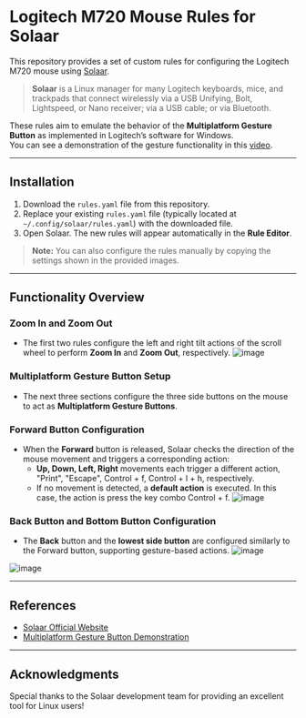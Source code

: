 # Logitech M720 Mouse Rules for Solaar

This repository provides a set of custom rules for configuring the Logitech M720 mouse using [Solaar](https://pwr-solaar.github.io/Solaar/).

> **Solaar** is a Linux manager for many Logitech keyboards, mice, and trackpads that connect wirelessly via a USB Unifying, Bolt, Lightspeed, or Nano receiver; via a USB cable; or via Bluetooth.

These rules aim to emulate the behavior of the **Multiplatform Gesture Button** as implemented in Logitech’s software for Windows.  
You can see a demonstration of the gesture functionality in this [video](https://www.youtube.com/watch?v=E7YjQ01gacE).

---

## Installation

1. Download the `rules.yaml` file from this repository.
2. Replace your existing `rules.yaml` file (typically located at `~/.config/solaar/rules.yaml`) with the downloaded file.
3. Open Solaar. The new rules will appear automatically in the **Rule Editor**.

> **Note:** You can also configure the rules manually by copying the settings shown in the provided images.

---

## Functionality Overview

### Zoom In and Zoom Out
- The first two rules configure the left and right tilt actions of the scroll wheel to perform **Zoom In** and **Zoom Out**, respectively.
![image](https://github.com/user-attachments/assets/c83bbc45-8608-43f0-bd45-4d05d36c6b88)

### Multiplatform Gesture Button Setup
- The next three sections configure the three side buttons on the mouse to act as **Multiplatform Gesture Buttons**.

### Forward Button Configuration
- When the **Forward** button is released, Solaar checks the direction of the mouse movement and triggers a corresponding action:
  - **Up, Down, Left, Right** movements each trigger a different action, "Print", "Escape", Control + f, Control + l + h, respectively.
  - If no movement is detected, a **default action** is executed. In this case, the action is press the key combo Control + f.
![image](https://github.com/user-attachments/assets/9e31b96c-7f28-4fdb-b37d-672786f8d365)

### Back Button and Bottom Button Configuration
- The **Back** button and the **lowest side button** are configured similarly to the Forward button, supporting gesture-based actions.
![image](https://github.com/user-attachments/assets/fb7ed436-fd7c-42b2-a282-f1eab54e07e8)

![image](https://github.com/user-attachments/assets/92832375-5324-4526-9d7f-0cfe55cbbd14)

---

## References

- [Solaar Official Website](https://pwr-solaar.github.io/Solaar/)
- [Multiplatform Gesture Button Demonstration](https://www.youtube.com/watch?v=E7YjQ01gacE)

---

## Acknowledgments

Special thanks to the Solaar development team for providing an excellent tool for Linux users!

